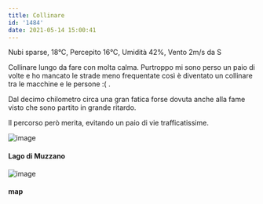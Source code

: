 ```yaml
---
title: Collinare
id: '1484'
date: 2021-05-14 15:00:41
---
```


Nubi sparse, 18°C, Percepito 16°C, Umidità 42%, Vento 2m/s da S

Collinare lungo da fare con molta calma. Purtroppo mi sono perso un paio di volte e ho mancato le strade meno frequentate così è diventato un collinare tra le macchine e le persone :( .

Dal decimo chilometro circa una gran fatica forse dovuta anche alla fame visto che sono partito in grande ritardo.

Il percorso però merita, evitando un paio di vie trafficatissime.

![image](/images/2021/08/IMG_3872.jpg)

#### Lago di Muzzano

![image](/images/2021/08/20210514-activity-map.png)

#### map
